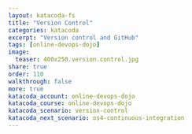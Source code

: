 ```yaml
---
layout: katacoda-fs
title: "Version Control"
categories: katacoda
excerpt: "Version control and GitHub"
tags: [online-devops-dojo]
image:
  teaser: 400x250.version.control.jpg
share: true
order: 110
walkthrough: false
more: true
katacoda_account: online-devops-dojo
katacoda_course: online-devops-dojo
katacoda_scenario: version-control
katacoda_next_scenario: os4-continuous-integration
---
```


<script src="//katacoda.com/embed.js"></script>
<div id="katacoda-scenario-1"
    data-katacoda-id="{{ page.katacoda_account }}/courses/{{ page.katacoda_course }}/{{ page.katacoda_scenario }}"
    data-katacoda-ctatext="Continue Online DevOps Dojo"
    data-katacoda-ctaurl="https://www.katacoda.com/{{ page.katacoda_account }}/courses/{{ page.katacoda_course }}/{{ page.katacoda_next_scenario }}"
    data-katacoda-color="004d7f"
    style="height: calc(100vh); width: (100% - 68px); padding-top: 55px;"></div>
<br>

# More

- [GitHub guides](https://guides.github.com/)
- [Git Book](https://git-scm.com/book/en/v2/)
- [Git Branching](http://learngitbranching.js.org/)
- [Linus on Git](https://www.youtube.com/watch?v=4XpnKHJAok8)
- [Learn Git on Codecademy](https://www.codecademy.com/learn/learn-git)
- [Docker - how to contribute](https://docs.docker.com/opensource/workflow/make-a-contribution/)
- [Git flow - nvie](http://nvie.com/posts/a-successful-git-branching-model/)
- [Git for Ages 4 and Up](https://www.youtube.com/watch?v=1ffBJ4sVUb4#t=2m)
- [Git the Simple Guide](http://rogerdudler.github.io/git-guide/)
